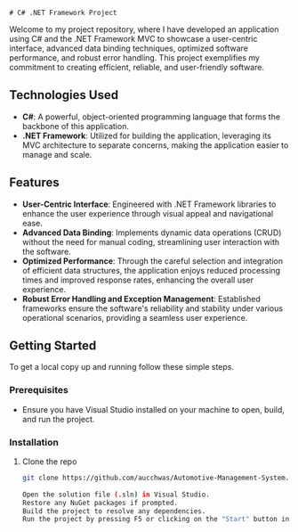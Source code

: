     # C# .NET Framework Project

Welcome to my project repository, where I have developed an application using C# and the .NET Framework MVC to showcase a user-centric interface, advanced data binding techniques, optimized software performance, and robust error handling. This project exemplifies my commitment to creating efficient, reliable, and user-friendly software.

## Technologies Used

- **C#**: A powerful, object-oriented programming language that forms the backbone of this application.
- **.NET Framework**: Utilized for building the application, leveraging its MVC architecture to separate concerns, making the application easier to manage and scale.

## Features

- **User-Centric Interface**: Engineered with .NET Framework libraries to enhance the user experience through visual appeal and navigational ease.
- **Advanced Data Binding**: Implements dynamic data operations (CRUD) without the need for manual coding, streamlining user interaction with the software.
- **Optimized Performance**: Through the careful selection and integration of efficient data structures, the application enjoys reduced processing times and improved response rates, enhancing the overall user experience.
- **Robust Error Handling and Exception Management**: Established frameworks ensure the software's reliability and stability under various operational scenarios, providing a seamless user experience.

## Getting Started

To get a local copy up and running follow these simple steps.

### Prerequisites

- Ensure you have Visual Studio installed on your machine to open, build, and run the project.

### Installation

1. Clone the repo
   ```sh
   git clone https://github.com/aucchwas/Automotive-Management-System.git
    
   Open the solution file (.sln) in Visual Studio.
   Restore any NuGet packages if prompted.
   Build the project to resolve any dependencies.
   Run the project by pressing F5 or clicking on the "Start" button in Visual Studio.
